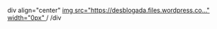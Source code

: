 

div align="center"
[img src="https://desblogada.files.wordpress.co..." width="0px" ](https://github.com/mlopes7599/dio-desafio-banco/issues/1#issue-2357698237)/
/div
